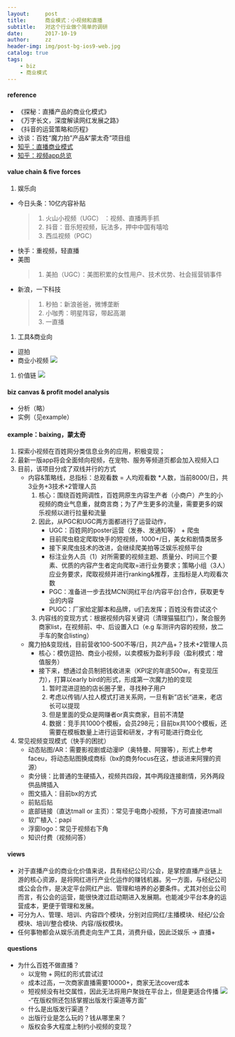 ```yaml
---
layout:     post
title:      商业模式：小视频和直播
subtitle:   对这个行业做个简单的调研
date:       2017-10-19
author:     zz
header-img: img/post-bg-ios9-web.jpg
catalog: true
tags:
    - biz
    - 商业模式
---
```


#### reference
- 《探秘：直播产品的商业化模式》
- 《万字长文，深度解读网红发展之路》
- 《抖音的运营策略和历程》
- 访谈：百姓“魔力拍”产品&“蒙太奇”项目组
- [知乎：直播商业模式](https://www.zhihu.com/question/51096534)
- [知乎：视频app总览](https://www.zhihu.com/question/21890846)
#### value chain & five forces
1. 娱乐向  
  - 今日头条：10亿内容补贴 
    > 1. 火山小视频（UGC） ：视频、直播两手抓
    > 2. 抖音：音乐短视频，玩法多，押中中国有嘻哈
    > 3. 西瓜视频（PGC）
  - 快手：重视频，轻直播
  - 美图
    > 1. 美拍（UGC）：美图积累的女性用户、技术优势、社会摇营销事件
  - 新浪，一下科技  
    > 1. 秒拍：新浪爸爸，微博垄断
    > 2. 小咖秀：明星阵容，带起高潮
    > 3. 一直播
    
1. 工具&商业向
  - 逗拍
  - 商业小视频
  ![](https://ws4.sinaimg.cn/large/006tKfTcgy1fm3onl2u7xj30kv0hlgod.jpg)

1. 价值链
![](https://ws4.sinaimg.cn/large/006tKfTcgy1fm3oplvwsgj30tm09s0sz.jpg)


#### biz canvas & profit model analysis 
- 分析（略）
- 实例（见example）

#### example：baixing，蒙太奇
1. 探索小视频在百姓网分类信息业务的应用，积极变现；
2. 最新一版app将会全面倾向视频，在宠物、服务等频道页都会加入视频入口
3. 目前，该项目分成了双线并行的方式
    - 内容&策略线，总指标：总观看数 = 人均观看数 *人数，当前8000/日，共3业务+3技术+2管理人员
        1. 核心：围绕百姓网调性，百姓网原生内容生产者（小商户）产生的小视频的商业气息重，就商言商；为了产生更多的流量，需要更多的娱乐视频以进行拉量和流量
        2. 因此，从PGC和UGC两方面都进行了运营动作，
            - UGC：百姓网的poster运营（发券、发通知等） + 爬虫
            * 目前爬虫稳定爬取快手的短视频，1000+/日，美女和剧情类居多
            * 接下来爬虫技术的改进，会继续爬美拍等泛娱乐视频平台
            * 标注业务人员（1）对所需要的视频主题、质量分、时间三个要素、优质的内容产生者定向爬取=进行业务要求；策略小组（3人）应业务要求，爬取视频并进行ranking&推荐，主指标是人均观看次数
            - PGC：准备进一步去找MCN(网红平台/内容平台)合作，获取更专业的内容
            - PUGC：厂家给定脚本和品牌，u们去发挥；百姓没有尝试这个
        3. 内容线的变现方式：根据视频内容关键词（清理猫猫肛门），聚合服务商家list，在视频前、中、后设置入口（e.g 车测评内容的视频，放二手车的聚合listing）
    - 魔力拍&变现线，目前营收100-500不等/日，共2产品+？技术+2管理人员
        - 核心：模仿逗拍、商业小视频，以卖模板为盈利手段（盈利模式：增值服务）
        - 接下来，想通过会员制把钱收进来（KPI定的年底500w，有变现压力），打算以early bird的形式，形成第一次魔力拍的变现  
           1. 暂时混进逗拍的店长圈子里，寻找种子用户 
           2. 考虑以传销/人拉人模式打进关系网，一旦有新”店长“进来，老店长可以提现
           3. 但是里面的受众是网赚者or真实商家，目前不清楚
           4. 数据：竞手共1000个模板，会员298元；目前bx共100个模板，还需要在模板数量上进行运营和研发，才有可能进行商业化 
4. 常见视频变现模式（快手的困扰）
    -  动态贴图/AR：需要影视剧或动漫IP（奥特曼、阿狸等），形式上参考faceu，将动态贴图换成商标（bx的商务focus在这，想谈进来阿狸的资源）
    -  卖分镜：比普通的生硬插入，视频共四段，其中两段连接剧情，另外两段供品牌插入
    -  图文插入：目前bx的方式
    -  前贴后贴 
    -  底部链接（直达tmall or 主页）：常见于电商小视频，下方可直接进tmall
    -  软广植入：papi
    -  浮窗logo：常见于视频右下角
    -  知识付费（视频问答）
    
#### views
- 对于直播产业的商业化价值来说，具有经纪公司/公会，是掌控直播产业链上游的核心资源，是将网红进行产业化运作的赚钱机器。另一方面，与经纪公司或公会合作，是决定平台网红产出、管理和培养的必要条件。尤其对创业公司而言，有公会的运营，能很快渡过启动期进入发展期。也能减少平台本身的运营成本，更便于管理和发展。
- 可分为人、管理、培训、内容四个模块，分别对应网红/主播模块、经纪/公会模块、培训/整合模块、内容/版权模块。
- 任何事物都会从娱乐消费走向生产工具，消费升级，因此泛娱乐 -> 直播+
 
#### questions
- 为什么百姓不做直播？
    - 以宠物 + 网红的形式尝试过
    - 成本过高，一次商家直播需要10000+，商家无法cover成本 
    - 短视频没有社交属性，因此无法将用户聚拢在平台上，但是更适合传播
    ![](https://ws3.sinaimg.cn/large/006tKfTcgy1fm3opwyzf0j30l90b10u1.jpg)
-“在版权侧还包括掌握出版发行渠道等方面”
    - 什么是出版发行渠道？
    - 出版行业是怎么玩的？钱从哪里来？
    - 版权会多大程度上制约小视频的变现？

    